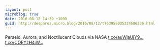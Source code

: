 ```yaml
---
layout: post
microblog: true
date: 2016-08-12 14:39 +1000
guid: http://desparoz.micro.blog/2016/08/12/t763958035324686336.html
---
```

Perseid, Aurora, and Noctilucent Clouds via NASA [t.co/auWjaUjY9...](https://t.co/auWjaUjY9I) [t.co/COEYzH4iW...](https://t.co/COEYzH4iW8)
